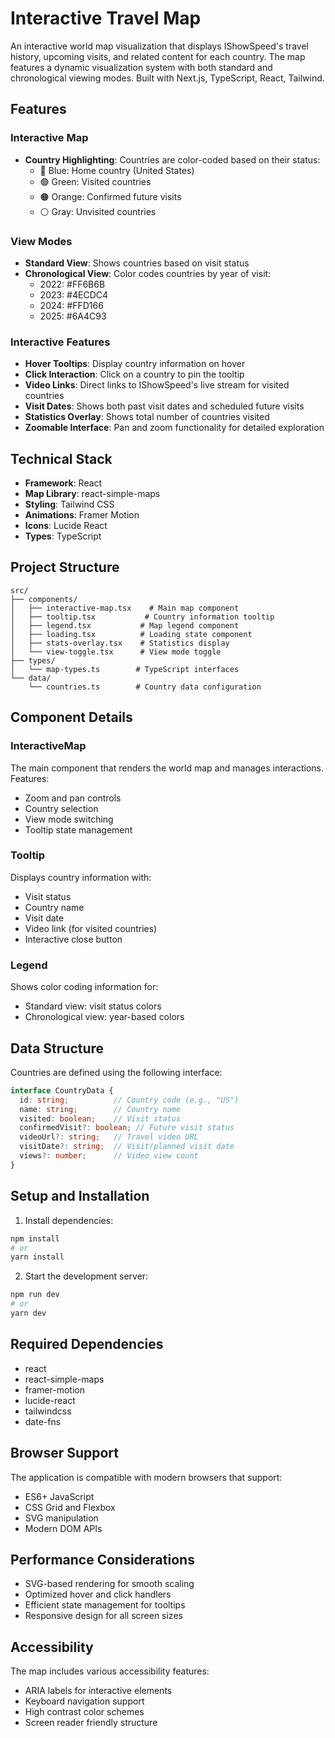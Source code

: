 # Interactive Travel Map

An interactive world map visualization that displays IShowSpeed's travel history, upcoming visits, and related content for each country. The map features a dynamic visualization system with both standard and chronological viewing modes. Built with Next.js, TypeScript, React, Tailwind.

## Features

### Interactive Map
- **Country Highlighting**: Countries are color-coded based on their status:
  - 🔵 Blue: Home country (United States)
  - 🟢 Green: Visited countries
  - 🟠 Orange: Confirmed future visits
  - ⚪ Gray: Unvisited countries

### View Modes
- **Standard View**: Shows countries based on visit status
- **Chronological View**: Color codes countries by year of visit:
  - 2022: #FF6B6B
  - 2023: #4ECDC4
  - 2024: #FFD166
  - 2025: #6A4C93

### Interactive Features
- **Hover Tooltips**: Display country information on hover
- **Click Interaction**: Click on a country to pin the tooltip
- **Video Links**: Direct links to IShowSpeed's live stream for visited countries
- **Visit Dates**: Shows both past visit dates and scheduled future visits
- **Statistics Overlay**: Shows total number of countries visited
- **Zoomable Interface**: Pan and zoom functionality for detailed exploration

## Technical Stack

- **Framework**: React
- **Map Library**: react-simple-maps
- **Styling**: Tailwind CSS
- **Animations**: Framer Motion
- **Icons**: Lucide React
- **Types**: TypeScript

## Project Structure

```
src/
├── components/
│   ├── interactive-map.tsx    # Main map component
│   ├── tooltip.tsx           # Country information tooltip
│   ├── legend.tsx           # Map legend component
│   ├── loading.tsx          # Loading state component
│   ├── stats-overlay.tsx    # Statistics display
│   └── view-toggle.tsx      # View mode toggle
├── types/
│   └── map-types.ts        # TypeScript interfaces
└── data/
    └── countries.ts        # Country data configuration
```

## Component Details

### InteractiveMap
The main component that renders the world map and manages interactions. Features:
- Zoom and pan controls
- Country selection
- View mode switching
- Tooltip state management

### Tooltip
Displays country information with:
- Visit status
- Country name
- Visit date
- Video link (for visited countries)
- Interactive close button

### Legend
Shows color coding information for:
- Standard view: visit status colors
- Chronological view: year-based colors

## Data Structure

Countries are defined using the following interface:

```typescript
interface CountryData {
  id: string;          // Country code (e.g., "US")
  name: string;        // Country name
  visited: boolean;    // Visit status
  confirmedVisit?: boolean; // Future visit status
  videoUrl?: string;   // Travel video URL
  visitDate?: string;  // Visit/planned visit date
  views?: number;      // Video view count
}
```

## Setup and Installation

1. Install dependencies:
```bash
npm install
# or
yarn install
```

2. Start the development server:
```bash
npm run dev
# or
yarn dev
```

## Required Dependencies

- react
- react-simple-maps
- framer-motion
- lucide-react
- tailwindcss
- date-fns

## Browser Support

The application is compatible with modern browsers that support:
- ES6+ JavaScript
- CSS Grid and Flexbox
- SVG manipulation
- Modern DOM APIs

## Performance Considerations

- SVG-based rendering for smooth scaling
- Optimized hover and click handlers
- Efficient state management for tooltips
- Responsive design for all screen sizes

## Accessibility

The map includes various accessibility features:
- ARIA labels for interactive elements
- Keyboard navigation support
- High contrast color schemes
- Screen reader friendly structure
